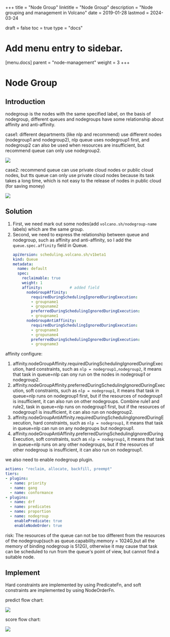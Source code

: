 +++
title = "Node Group"
linktitle = "Node Group"
description = "Node grouping and management in Volcano"
date = 2019-01-28
lastmod = 2024-03-24

draft = false
toc = true
type = "docs"

# Add menu entry to sidebar.
[menu.docs]
  parent = "node-management"
  weight = 3
+++

# Node Group

## Introduction

nodegroup is the nodes with the same specified label, on the basis of nodegroup, different queues and nodegroups have some relationship about affinity and anti-affinity.

case1: different departments (like nlp and recommend) use different nodes (nodegroup1 and nodegroup2), nlp queue uses nodegroup1 first, and nodegroup2 can also be used when resources are insufficient, but recommend queue can only use nodegroup2.

![](images/node-group-case-1.png)

case2: recommend queue can use private cloud nodes or public cloud nodes, but tts queue can only use private cloud nodes because its task takes a long time, which is not easy to the release of nodes in public cloud (for saving money)

![](images/node-group-case-2.png)

## Solution

1. First, we need mark out some nodes(add `volcano.sh/nodegroup-name` labels) which are the same group.
2. Second, we need to express the relationship between queue and nodegroup, such as affinity and anti-affinity, so I add the `queue.spec.affinity` field in Queue.
   ```yaml
   apiVersion: scheduling.volcano.sh/v1beta1
   kind: Queue
   metadata:
     name: default
     spec:
       reclaimable: true
       weight: 1
       affinity:            # added field
         nodeGroupAffinity:
           requiredDuringSchedulingIgnoredDuringExecution:
           - groupname1
           - gropuname2
           preferredDuringSchedulingIgnoredDuringExecution:
           - groupname1
         nodeGroupAntiAffinity:
           requiredDuringSchedulingIgnoredDuringExecution:
           - groupname3
           - gropuname4
           preferredDuringSchedulingIgnoredDuringExecution:
           - groupname3
   ```

affinity configure:
1. affinity.nodeGroupAffinity.requiredDuringSchedulingIgnoredDuringExecution, hard constraints, such as `nlp = nodegroup1,nodegroup2`, it means that task in queue=nlp can ony run on the nodes in nodegroup1 or nodegroup2.
2. affinity.nodeGroupAffinity.preferredDuringSchedulingIgnoredDuringExecution, soft constraints, such as `nlp = nodegroup1`, it means that task in queue=nlp runs on nodegroup1 first, but if the resources of nodegroup1 is insufficient, it can also run on other nodegroups. Combine rule1 and rule2, task in queue=nlp runs on nodegroup1 first,  but if the resources of nodegroup1 is insufficient, it can also run on nodegroup2.
3. affinity.nodeGroupAntiAffinity.requiredDuringSchedulingIgnoredDuringExecution, hard constraints, such as `nlp = nodegroup1`, it means that task in queue=nlp can run on any nodegroups but nodegroup1.
4. affinity.nodeGroupAntiAffinity.preferredDuringSchedulingIgnoredDuringExecution, soft constraints, such as `nlp = nodegroup1`, it means that task in queue=nlp runs on any other nodegroups, but if the resources of other nodegroup is insufficient, it can also run on nodegroup1.

we also need to enable nodegroup plugin.

```yaml
actions: "reclaim, allocate, backfill, preempt"
tiers:
- plugins:
  - name: priority
  - name: gang
  - name: conformance
- plugins:
  - name: drf
  - name: predicates
  - name: proportion
  - name: nodegroup
    enablePredicate: true
    enableNodeOrder: true
```

risk: The resources of the queue can not be too different from the resources of the nodegroup(such as queue.capability.memory = 1024G,but all the memory of binding nodegroup is 512G), otherwise it may cause that task can be scheduled to run from the queue's point of view, but cannot find a suitable node.

## Implement

Hard constraints are implemented by using PredicateFn, and soft constraints are implemented by using NodeOrderFn.

predict flow chart:

![](images/nodegroup_plugin-predict-1.png)

score flow chart:

![](images/nodegroup_plugin-score-1.png)